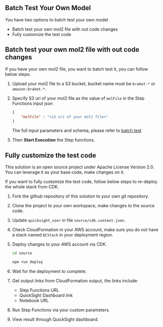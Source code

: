 ## Batch Test Your Own Model

You have two options to batch test your own model

- Batch test your own mol2 file with out code changes
- Fully customize the test code

## Batch test your own mol2 file with out code changes

If you have your own mol2 file, you want to batch test it, you can follow below steps:

1. Upload your mol2 file to a S3 bucket, bucket name must be `braket-*` or `amazon-braket-*`.

1. Specify S3 uri of your mol2 file as the value of `molFile` in the Step Functions input json 

    ```json
    {
        "molFile" : "<s3 uri of your mol2 file>"
    }   
    ```
    The full input parameters and schema, please refer to [batch test](./batch-test.md)
    
1. Then **Start Execution** the Step functions.


## Fully customize the test code


This solution is an open source project under Apache License Version 2.0. You can leverage it as your base code, make changes on it.

If you want to fully customize the test code, follow below steps to re-deploy the whole stack from CDK.

1. Fork the github repository of this solution to your own git repository.

1. Clone the project to your own workspace, make changes to the source code.

1. Update `quicksight_user` in file `source/cdk.context.json`.

1. Check CloudFormation in your AWS account, make sure you do not have a stack named `QCStack` in your deployment region.

1. Deploy changes to your AWS account via CDK.

   ```sh
   cd source

   npm run deploy

   ```
1. Wait for the deployment to complete.

1. Get output links from CloudFormation output, the links include:
   - Step Functions URL
   - QuickSight Dashboard link
   - Notebook URL

1. Run Step Functions via your custom parameters.

1. View result through QuickSight dashboard.





                           